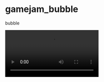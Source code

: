 # gamejam_bubble
bubble

![Video](https://github.com/jerrycn/gamejam_bubble/raw/main/assets/video.mp4)


